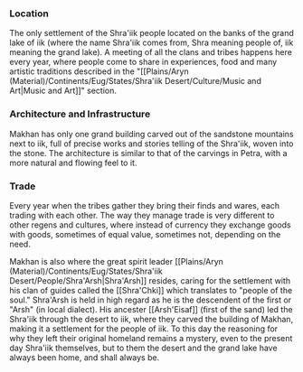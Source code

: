 ### Location
The only settlement of the Shra'iik people located on the banks of the grand lake of iik (where the name Shra'iik comes from, Shra meaning people of, iik meaning the grand lake). A meeting of all the clans and tribes happens here every year, where people come to share in experiences, food and many artistic traditions described in the "[[Plains/Aryn (Material)/Continents/Eug/States/Shra'iik Desert/Culture/Music and Art|Music and Art]]" section.

### Architecture and Infrastructure
Makhan has only one grand building carved out of the sandstone mountains next to iik, full of precise works and stories telling of the Shra'iik, woven into the stone. The architecture is similar to that of the carvings in Petra, with a more natural and flowing feel to it. 

### Trade
Every year when the tribes gather they bring their finds and wares, each trading with each other. The way they manage trade is very different to other regens and cultures, where instead of currency they exchange goods with goods, sometimes of equal value, sometimes not, depending on the need.

Makhan is also where the great spirit leader [[Plains/Aryn (Material)/Continents/Eug/States/Shra'iik Desert/People/Shra'Arsh|Shra'Arsh]] resides, caring for the settlement with his clan of guides called the [[Shra'Chki]] which translates to "people of the soul."
Shra'Arsh is held in high regard as he is the descendent of the first or "Arsh" (in local dialect).
His ancester [[Arsh'Eisaf]] (first of the sand) led the Shra'iik through the desert to iik, where they carved the building of Makhan, making it a settlement for the people of iik. To this day the reasoning for why they left their original homeland remains a mystery, even to the present day Shra'iik themselves, but to them the desert and the grand lake have always been home, and shall always be.